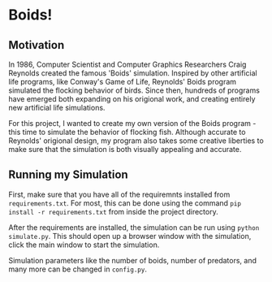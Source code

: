 # Boids!

## Motivation
In 1986, Computer Scientist and Computer Graphics Researchers Craig Reynolds created the famous 'Boids' simulation. Inspired by other artificial life programs, like Conway's Game of Life, Reynolds' Boids program simulated the flocking behavior of birds. Since then, hundreds of programs have emerged both expanding on his origional work, and creating entirely new artificial life simulations.

For this project, I wanted to create my own version of the Boids program - this time to simulate the behavior of flocking fish. Although accurate to Reynolds' origional design, my program also takes some creative liberties to make sure that the simulation is both visually appealing and accurate.


## Running my Simulation

First, make sure that you have all of the requiremnts installed from `requirements.txt`. For most, this can be done using the command `pip install -r requirements.txt` from inside the project directory.

After the requirements are installed, the simulation can be run using `python simulate.py`. This should open up a browser window with the simulation, click the main window to start the simulation.

Simulation parameters like the number of boids, number of predators, and many more can be changed in `config.py`.